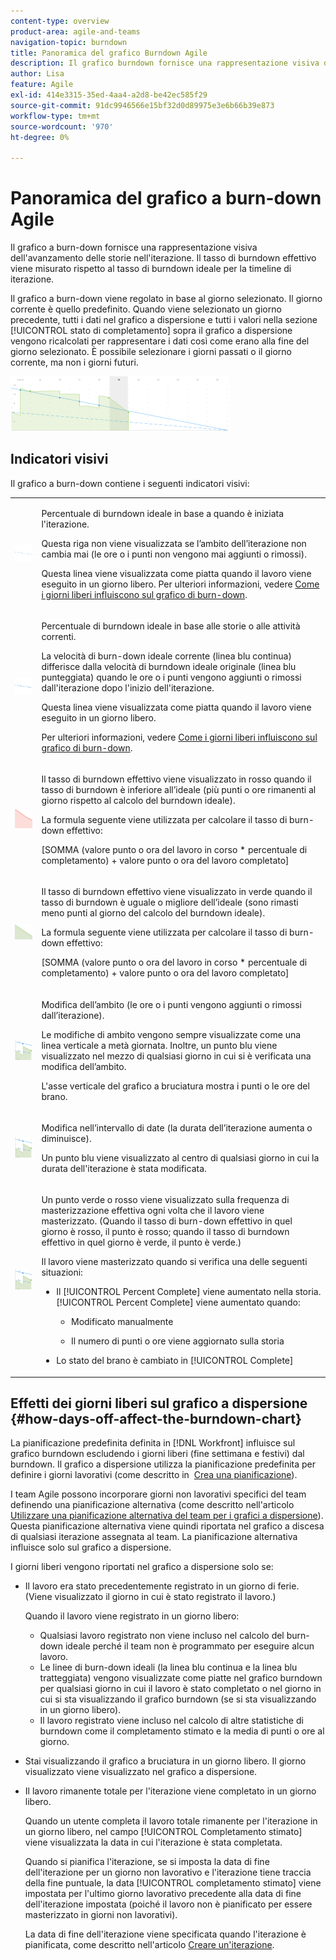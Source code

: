```yaml
---
content-type: overview
product-area: agile-and-teams
navigation-topic: burndown
title: Panoramica del grafico Burndown Agile
description: Il grafico burndown fornisce una rappresentazione visiva dell'avanzamento delle storie nell'iterazione o nel progetto. Il tasso di burndown effettivo viene misurato rispetto al tasso di burndown ideale per l’iterazione o la timeline del progetto.
author: Lisa
feature: Agile
exl-id: 414e3315-35ed-4aa4-a2d8-be42ec585f29
source-git-commit: 91dc9946566e15bf32d0d89975e3e6b66b39e873
workflow-type: tm+mt
source-wordcount: '970'
ht-degree: 0%

---
```


# Panoramica del grafico a burn-down Agile

Il grafico a burn-down fornisce una rappresentazione visiva dell&#39;avanzamento delle storie nell&#39;iterazione. Il tasso di burndown effettivo viene misurato rispetto al tasso di burndown ideale per la timeline di iterazione.

Il grafico a burn-down viene regolato in base al giorno selezionato. Il giorno corrente è quello predefinito. Quando viene selezionato un giorno precedente, tutti i dati nel grafico a dispersione e tutti i valori nella sezione [!UICONTROL stato di completamento] sopra il grafico a dispersione vengono ricalcolati per rappresentare i dati così come erano alla fine del giorno selezionato. È possibile selezionare i giorni passati o il giorno corrente, ma non i giorni futuri.

![](assets/agile-iteration-burndown-350x88.png)

## Indicatori visivi

Il grafico a burn-down contiene i seguenti indicatori visivi:

<table style="table-layout:auto"> 
 <col> 
 <col> 
 <tbody> 
  <tr> 
   <td role="rowheader"> <img src="assets/agile-iteration-burndown-dottedblue.png" alt="Inizio tasso di burndown ideale"> </td> 
   <td> <p>Percentuale di burndown ideale in base a quando è iniziata l'iterazione.</p> <p>Questa riga non viene visualizzata se l’ambito dell’iterazione non cambia mai (le ore o i punti non vengono mai aggiunti o rimossi).</p> <p>Questa linea viene visualizzata come piatta quando il lavoro viene eseguito in un giorno libero. Per ulteriori informazioni, vedere <a title="Utilizzo del grafico Burndown Agile" href="#how-days-off-affect-the-burndown-chart" class="MCXref xref">Come i giorni liberi influiscono sul grafico di burn-down</a>.</p> </td> 
  </tr> 
  <tr> 
   <td role="rowheader"> <img src="assets/agile-iteration-burndown-solidblue.png" alt="Percentuale di burn-down ideale per storie o attività"> </td> 
   <td> <p>Percentuale di burndown ideale in base alle storie o alle attività correnti.</p> <p>La velocità di burn-down ideale corrente (linea blu continua) differisce dalla velocità di burndown ideale originale (linea blu punteggiata) quando le ore o i punti vengono aggiunti o rimossi dall'iterazione dopo l'inizio dell'iterazione.</p> <p>Questa linea viene visualizzata come piatta quando il lavoro viene eseguito in un giorno libero.</p> <p>Per ulteriori informazioni, vedere <a title="Utilizzo del grafico Burndown Agile" href="#how-days-off-affect-the-burndown-chart" class="MCXref xref">Come i giorni liberi influiscono sul grafico di burn-down</a>.</p> </td> 
  </tr> 
  <tr> 
   <td role="rowheader"> <img src="assets/agile-iteration-burndown-red.png" alt="Percentuale di burn-down effettiva in rosso"> </td> 
   <td> <p>Il tasso di burndown effettivo viene visualizzato in rosso quando il tasso di burndown è inferiore all’ideale (più punti o ore rimanenti al giorno rispetto al calcolo del burndown ideale).</p> <p>La formula seguente viene utilizzata per calcolare il tasso di burn-down effettivo:</p> <p>[SOMMA (valore punto o ora del lavoro in corso * percentuale di completamento) + valore punto o ora del lavoro completato]</p> </td> 
  </tr> 
  <tr> 
   <td role="rowheader"> <img src="assets/agile-iteration-burndown-green.png" alt="Percentuale di burn-down effettiva in verde"> </td> 
   <td> <p>Il tasso di burndown effettivo viene visualizzato in verde quando il tasso di burndown è uguale o migliore dell’ideale (sono rimasti meno punti al giorno del calcolo del burndown ideale).</p> <p>La formula seguente viene utilizzata per calcolare il tasso di burn-down effettivo:</p> <p>[SOMMA (valore punto o ora del lavoro in corso * percentuale di completamento) + valore punto o ora del lavoro completato]</p> </td> 
  </tr> 
  <tr> 
   <td role="rowheader"> <img src="assets/agile-iteration-burndown-scope.png" alt="Modifica dell&apos;ambito"> </td> 
   <td> <p>Modifica dell’ambito (le ore o i punti vengono aggiunti o rimossi dall’iterazione).</p> <p>Le modifiche di ambito vengono sempre visualizzate come una linea verticale a metà giornata. Inoltre, un punto blu viene visualizzato nel mezzo di qualsiasi giorno in cui si è verificata una modifica dell’ambito.</p> <p>L'asse verticale del grafico a bruciatura mostra i punti o le ore del brano.</p> </td> 
  </tr> 
  <tr> 
   <td role="rowheader"> <img src="assets/agile-iteration-burndown-scope.png" alt="Modifica nell’intervallo di date"> </td> 
   <td> <p>Modifica nell’intervallo di date (la durata dell’iterazione aumenta o diminuisce).</p> <p>Un punto blu viene visualizzato al centro di qualsiasi giorno in cui la durata dell'iterazione è stata modificata.</p> </td> 
  </tr> 
  <tr> 
   <td role="rowheader"> <img src="assets/agile-iteration-burndown-scope.png" alt="Un punto verde per il lavoro bruciato"> </td> 
   <td> <p>Un punto verde o rosso viene visualizzato sulla frequenza di masterizzazione effettiva ogni volta che il lavoro viene masterizzato. (Quando il tasso di burn-down effettivo in quel giorno è rosso, il punto è rosso; quando il tasso di burndown effettivo in quel giorno è verde, il punto è verde.)</p> <p>Il lavoro viene masterizzato quando si verifica una delle seguenti situazioni:</p> 
    <ul> 
     <li> Il [!UICONTROL Percent Complete] viene aumentato nella storia.<br>[!UICONTROL Percent Complete] viene aumentato quando: 
      <ul> 
       <li> <p>Modificato manualmente</p> </li> 
       <li> <p>Il numero di punti o ore viene aggiornato sulla storia</p> </li> 
      </ul></li>  
     <li>Lo stato del brano è cambiato in [!UICONTROL Complete]</li> 
    </ul> </td> 
  </tr> 
 </tbody> 
</table>

## Effetti dei giorni liberi sul grafico a dispersione {#how-days-off-affect-the-burndown-chart}

La pianificazione predefinita definita in [!DNL Workfront] influisce sul grafico burndown escludendo i giorni liberi (fine settimana e festivi) dal burndown. Il grafico a dispersione utilizza la pianificazione predefinita per definire i giorni lavorativi (come descritto in  [Crea una pianificazione](../../../administration-and-setup/set-up-workfront/configure-timesheets-schedules/create-schedules.md)).

I team Agile possono incorporare giorni non lavorativi specifici del team definendo una pianificazione alternativa (come descritto nell&#39;articolo [Utilizzare una pianificazione alternativa del team per i grafici a dispersione](../../../agile/use-scrum-in-an-agile-team/burndown/use-alt-team-schedule-burndown-charts.md)). Questa pianificazione alternativa viene quindi riportata nel grafico a discesa di qualsiasi iterazione assegnata al team. La pianificazione alternativa influisce solo sul grafico a dispersione.

I giorni liberi vengono riportati nel grafico a dispersione solo se:

* Il lavoro era stato precedentemente registrato in un giorno di ferie. (Viene visualizzato il giorno in cui è stato registrato il lavoro.)

  Quando il lavoro viene registrato in un giorno libero:

   * Qualsiasi lavoro registrato non viene incluso nel calcolo del burn-down ideale perché il team non è programmato per eseguire alcun lavoro.
   * Le linee di burn-down ideali (la linea blu continua e la linea blu tratteggiata) vengono visualizzate come piatte nel grafico burndown per qualsiasi giorno in cui il lavoro è stato completato o nel giorno in cui si sta visualizzando il grafico burndown (se si sta visualizzando in un giorno libero).
   * Il lavoro registrato viene incluso nel calcolo di altre statistiche di burndown come il completamento stimato e la media di punti o ore al giorno.

* Stai visualizzando il grafico a bruciatura in un giorno libero. Il giorno visualizzato viene visualizzato nel grafico a dispersione.
* Il lavoro rimanente totale per l&#39;iterazione viene completato in un giorno libero.

  Quando un utente completa il lavoro totale rimanente per l&#39;iterazione in un giorno libero, nel campo [!UICONTROL Completamento stimato] viene visualizzata la data in cui l&#39;iterazione è stata completata.

  Quando si pianifica l&#39;iterazione, se si imposta la data di fine dell&#39;iterazione per un giorno non lavorativo e l&#39;iterazione tiene traccia della fine puntuale, la data [!UICONTROL completamento stimato] viene impostata per l&#39;ultimo giorno lavorativo precedente alla data di fine dell&#39;iterazione impostata (poiché il lavoro non è pianificato per essere masterizzato in giorni non lavorativi).

  La data di fine dell&#39;iterazione viene specificata quando l&#39;iterazione è pianificata, come descritto nell&#39;articolo [Creare un&#39;iterazione](../../../agile/use-scrum-in-an-agile-team/iterations/create-an-iteration.md).

